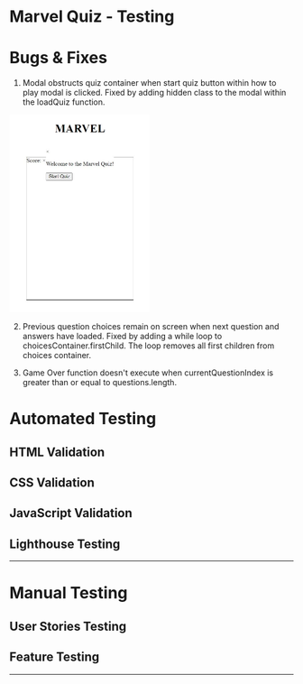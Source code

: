 <h1>Marvel Quiz - Testing</h1>

# **Bugs & Fixes**
1. Modal obstructs quiz container when start quiz button within how to play modal is clicked. Fixed by adding hidden class to the modal within the loadQuiz function.

<img src="assets/testing-images/bug1-modal-overlap.webp" height="350"/>

2. Previous question choices remain on screen when next question and answers have loaded. Fixed by adding a while loop to choicesContainer.firstChild. The loop removes all first children from choices container.

3. Game Over function doesn't execute when currentQuestionIndex is greater than or equal to questions.length. 

# **Automated Testing**

## **HTML Validation**

## **CSS Validation**

## **JavaScript Validation**

## **Lighthouse Testing**

___

# **Manual Testing**

## **User Stories Testing**

## **Feature Testing**
___